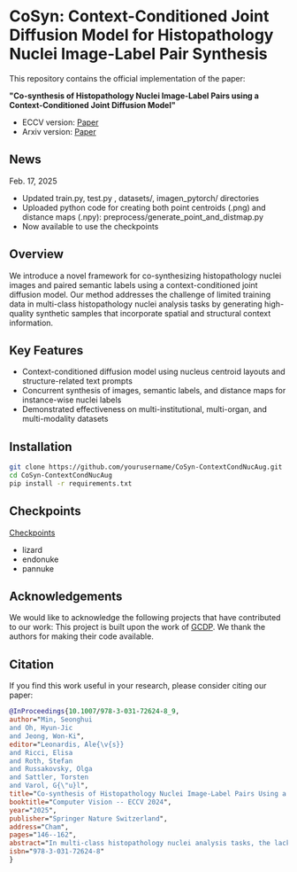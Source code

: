 # CoSyn: Context-Conditioned Joint Diffusion Model for Histopathology Nuclei Image-Label Pair Synthesis

This repository contains the official implementation of the paper:

**"Co-synthesis of Histopathology Nuclei Image-Label Pairs using a Context-Conditioned Joint Diffusion Model"**  

- ECCV version: [Paper](https://link.springer.com/chapter/10.1007/978-3-031-72624-8_9)
- Arxiv version: [Paper](https://arxiv.org/abs/2407.14434)

## News

Feb. 17, 2025
- Updated train.py, test.py , datasets/, imagen_pytorch/ directories
- Uploaded python code for creating both point centroids (.png) and distance maps (.npy): preprocess/generate_point_and_distmap.py
- Now available to use the checkpoints

## Overview

We introduce a novel framework for co-synthesizing histopathology nuclei images and paired semantic labels using a context-conditioned joint diffusion model. Our method addresses the challenge of limited training data in multi-class histopathology nuclei analysis tasks by generating high-quality synthetic samples that incorporate spatial and structural context information.

## Key Features

- Context-conditioned diffusion model using nucleus centroid layouts and structure-related text prompts
- Concurrent synthesis of images, semantic labels, and distance maps for instance-wise nuclei labels
- Demonstrated effectiveness on multi-institutional, multi-organ, and multi-modality datasets

## Installation

```bash
git clone https://github.com/yourusername/CoSyn-ContextCondNucAug.git
cd CoSyn-ContextCondNucAug
pip install -r requirements.txt
```

## Checkpoints

[Checkpoints](https://drive.google.com/drive/folders/15ZN6AYDChWQNrSCBE6bVK9vbz3kytzM5?usp=drive_link)
- lizard
- endonuke
- pannuke

## Acknowledgements

We would like to acknowledge the following projects that have contributed to our work:
This project is built upon the work of [GCDP](https://github.com/pmh9960/GCDP). We thank the authors for making their code available.

## Citation
If you find this work useful in your research, please consider citing our paper:
```bibtex
@InProceedings{10.1007/978-3-031-72624-8_9,
author="Min, Seonghui
and Oh, Hyun-Jic
and Jeong, Won-Ki",
editor="Leonardis, Ale{\v{s}}
and Ricci, Elisa
and Roth, Stefan
and Russakovsky, Olga
and Sattler, Torsten
and Varol, G{\"u}l",
title="Co-synthesis of Histopathology Nuclei Image-Label Pairs Using a Context-Conditioned Joint Diffusion Model",
booktitle="Computer Vision -- ECCV 2024",
year="2025",
publisher="Springer Nature Switzerland",
address="Cham",
pages="146--162",
abstract="In multi-class histopathology nuclei analysis tasks, the lack of training data becomes a main bottleneck for the performance of learning-based methods. To tackle this challenge, previous methods have utilized generative models to increase data by generating synthetic samples. However, existing methods often overlook the importance of considering the context of biological tissues (e.g., shape, spatial layout, and tissue type) Moreover, while generative models have shown superior performance in synthesizing realistic histopathology images, none of the existing methods are capable of producing image-label pairs at the same time. In this paper, we introduce a novel framework for co-synthesizing histopathology nuclei images and paired semantic labels using a context-conditioned joint diffusion model. We propose conditioning of a diffusion model using nucleus centroid layouts with structure-related text prompts to incorporate spatial and structural context information into the generation targets. Moreover, we enhance the granularity of our synthesized semantic labels by generating instance-wise nuclei labels using distance maps synthesized concurrently in conjunction with the images and semantic labels. We demonstrate the effectiveness of our framework in generating high-quality samples on multi-institutional, multi-organ, and multi-modality datasets. Our synthetic data consistently outperforms existing augmentation methods in the downstream tasks of nuclei segmentation and classification.",
isbn="978-3-031-72624-8"
}
```
